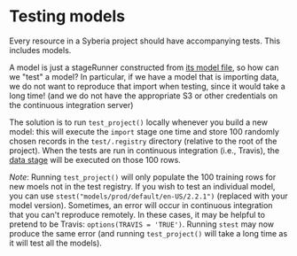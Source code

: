 # Testing models

Every resource in a Syberia project should have accompanying tests. This includes
models.

A model is just a stageRunner constructed from [its model file](../../models), 
so how can we "test" a model? In particular, if we have a model that is importing data,
we do not want to reproduce that import when testing, since it would take a long
time! (and we do not have the appropriate S3 or other credentials on the continuous
integration server)

The solution is to run `test_project()` locally whenever you build a new model: this
will execute the `import` stage one time and store 100 randomly chosen records
in the `test/.registry` directory (relative to the root of the project). When
the tests are run in continuous integration (i.e., Travis), the [data stage](../../lib/stages/data.R)
will be executed on those 100 rows.

*Note*: Running `test_project()` will only populate the 100 training rows for
new moels not in the test registry. If you wish to test an individual model,
you can use `stest("models/prod/default/en-US/2.2.1")` (replaced with your model version).
Sometimes, an error will occur in continuous integration that you can't reproduce remotely.
In these cases, it may be helpful to pretend to be Travis: `options(TRAVIS = 'TRUE')`.
Running `stest` may now produce the same error (and running `test_project()` will
take a long time as it will test all the models).


